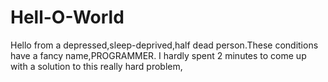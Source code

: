 # Hell-O-World
Hello from a depressed,sleep-deprived,half dead person.These conditions have a fancy name,PROGRAMMER. I hardly spent 2 minutes to come up with a solution to this really hard problem,

